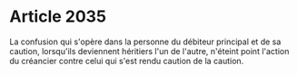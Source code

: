 # Article 2035

La confusion qui s'opère dans la personne du débiteur principal et de sa caution, lorsqu'ils deviennent héritiers l'un de l'autre, n'éteint point l'action du créancier contre celui qui s'est rendu caution de la caution.
